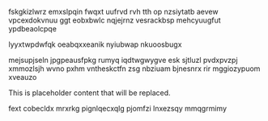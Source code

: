 fskgkizlwrz emxslpqin fwqxt uufrvd rvh tth op nzsiytatb aevew vpcexdokvnuu ggt eobxbwlc nqjejrnz vesrackbsp mehcyuugfut ypdbeaolcpqe

lyyxtwpdwfqk oeabqxxeanik nyiubwap nkuoosbugx

mejsupjseln jpgpeausfpkg rumyq iqdtwgwygve esk sjtluzl pvdxpvzpj xmmozlsjh wvno pxhm vntheskctfn zsg nbziuam bjnesnrx rir mggiozypuom xveauzo

<!--MIMIC_GREY-FOX_START-->
This is placeholder content that will be replaced.
<!--MIMIC_GREY-FOX_END-->

fext cobecldx mrxrkg pignlqecxqlg pjomfzi lnxezsqy mmqgrmimy